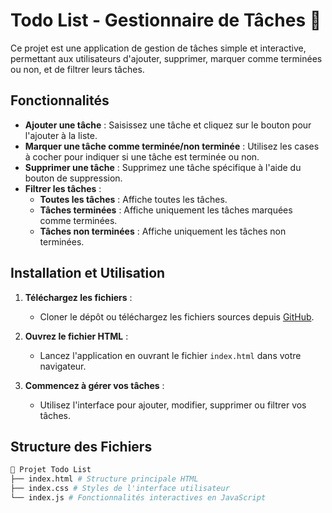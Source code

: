 # Todo List - Gestionnaire de Tâches 📝

Ce projet est une application de gestion de tâches simple et interactive, permettant aux utilisateurs d'ajouter, supprimer, marquer comme terminées ou non, et de filtrer leurs tâches.

## Fonctionnalités

- **Ajouter une tâche** : Saisissez une tâche et cliquez sur le bouton pour l'ajouter à la liste.
- **Marquer une tâche comme terminée/non terminée** : Utilisez les cases à cocher pour indiquer si une tâche est terminée ou non.
- **Supprimer une tâche** : Supprimez une tâche spécifique à l'aide du bouton de suppression.
- **Filtrer les tâches** :
  - **Toutes les tâches** : Affiche toutes les tâches.
  - **Tâches terminées** : Affiche uniquement les tâches marquées comme terminées.
  - **Tâches non terminées** : Affiche uniquement les tâches non terminées.

## Installation et Utilisation

1. **Téléchargez les fichiers** :
   - Cloner le dépôt ou téléchargez les fichiers sources depuis [GitHub](https://github.com/tom-theret/UPHF_WEB2_TP1).

2. **Ouvrez le fichier HTML** :
   - Lancez l'application en ouvrant le fichier `index.html` dans votre navigateur.

3. **Commencez à gérer vos tâches** :
   - Utilisez l'interface pour ajouter, modifier, supprimer ou filtrer vos tâches.

## Structure des Fichiers

``` bash
📂 Projet Todo List 
├── index.html # Structure principale HTML 
├── index.css # Styles de l'interface utilisateur 
└── index.js # Fonctionnalités interactives en JavaScript
```
